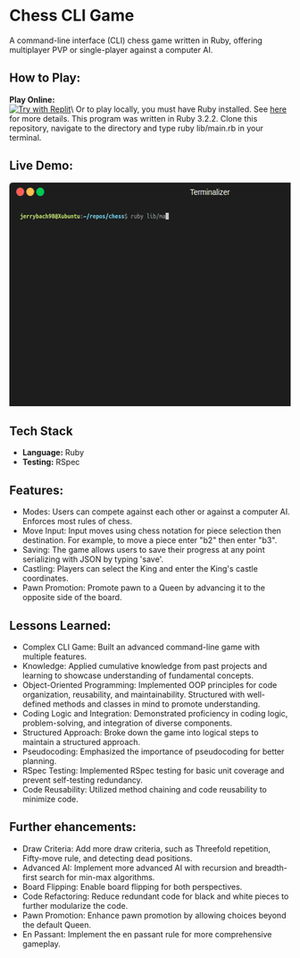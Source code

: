 # Chess CLI Game
A command-line interface (CLI) chess game written in Ruby, offering multiplayer PVP or single-player against a computer AI.

## How to Play:
**Play Online:**\
[![Try with Replit](https://replit.com/badge?caption=Try%20with%20Replit)](https://replit.com/@jerrybach98/...)\
Or to play locally, you must have Ruby installed. See [here](https://www.ruby-lang.org/en/downloads/) for more details. This program was written in Ruby 3.2.2. Clone this repository, navigate to the directory and type ruby lib/main.rb in your terminal.

## Live Demo:
<img src="media/demo.gif" alt="chess opening" width=auto height="400px"/><br>

## Tech Stack
- **Language:** Ruby
- **Testing:** RSpec

## Features:
* Modes: Users can compete against each other or against a computer AI. Enforces most rules of chess. 
* Move Input: Input moves using chess notation for piece selection then destination. For example, to move a piece enter "b2" then enter "b3".
* Saving: The game allows users to save their progress at any point serializing with JSON by typing 'save'.
* Castling: Players can select the King and enter the King's castle coordinates.
* Pawn Promotion: Promote pawn to a Queen by advancing it to the opposite side of the board.

## Lessons Learned:
* Complex CLI Game: Built an advanced command-line game with multiple features.
* Knowledge: Applied cumulative knowledge from past projects and learning to showcase understanding of fundamental concepts.
* Object-Oriented Programming: Implemented OOP principles for code organization, reusability, and maintainability. Structured with well-defined methods and classes in mind to promote understanding.
* Coding Logic and Integration: Demonstrated proficiency in coding logic, problem-solving, and integration of diverse components.
* Structured Approach: Broke down the game into logical steps to maintain a structured approach.
* Pseudocoding: Emphasized the importance of pseudocoding for better planning.
* RSpec Testing: Implemented RSpec testing for basic unit coverage and prevent self-testing redundancy.
* Code Reusability: Utilized method chaining and code reusability to minimize code.

## Further ehancements:
* Draw Criteria: Add more draw criteria, such as Threefold repetition, Fifty-move rule, and detecting dead positions.
* Advanced AI: Implement more advanced AI with recursion and breadth-first search for min-max algorithms.
* Board Flipping: Enable board flipping for both perspectives.
* Code Refactoring: Reduce redundant code for black and white pieces to further modularize the code.
* Pawn Promotion: Enhance pawn promotion by allowing choices beyond the default Queen.
* En Passant: Implement the en passant rule for more comprehensive gameplay.